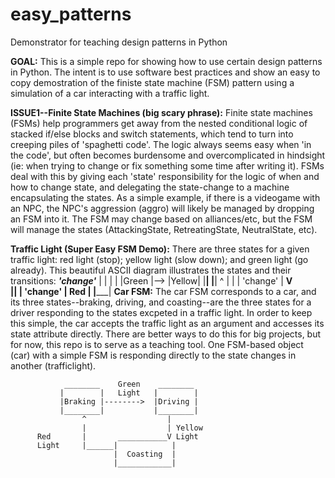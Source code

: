 # easy_patterns
Demonstrator for teaching design patterns in Python

__GOAL:__
This is a simple repo for showing how to use certain design patterns in Python. The intent is to use software best practices and show an easy to copy demostration of the finiste state machine (FSM) pattern using a simulation of a car interacting with a traffic light. 

__ISSUE1--Finite State Machines (big scary phrase):__
Finite state machines (FSMs) help programmers get away from the nested conditional logic of stacked if/else blocks and switch statements, which tend to turn into creeping piles of 'spaghetti code'. The logic always seems easy when 'in the code', but often becomes burdensome and overcomplicated in hindsight (ie: when trying to change or fix something some time after writing it). FSMs deal with this by giving each 'state' responsibility for the logic of when and how to change state, and delegating the state-change to a machine encapsulating the states. As a simple example, if there is a videogame with an NPC, the NPC's aggression (aggro) will likely be managed by dropping an FSM into it. The FSM may change based on alliances/etc, but the FSM will manage the states (AttackingState, RetreatingState, NeutralState, etc).

__Traffic Light (Super Easy FSM Demo):__
There are three states for a given traffic light: red light (stop); yellow light (slow down); and green light (go already). This beautiful ASCII diagram illustrates the states and their transitions: 
                _____'change'_____
               |      |    |      |
               |Green |--> |Yellow|
               |______|    |______|
                    ^           |
                    |           | 'change'
                    |       ____V__  
                    |______|       |
               'change'    |  Red  | 
                           |_______|
__Car FSM:__
The car FSM corresponds to a car, and its three states--braking, driving, and coasting--are the three states for a driver
responding to the states excpeted in a traffic light. In order to keep this simple, the car accepts the traffic light as 
an argument and accesses its state attribute directly. There are better ways to do this for big projects, but for now,
this repo is to serve as a teaching tool. One FSM-based object (car) with a simple FSM is responding directly to the state changes in another (trafficlight).

                ________    Green    ________
               |        |   Light   |        |
               |Braking |-------->  |Driving |
               |________|           |________|
                    ^                  |
                    |                  | Yellow 
          Red       |       ___________V Light
          Light     |______|            |
                           |  Coasting  |
                           |____________|